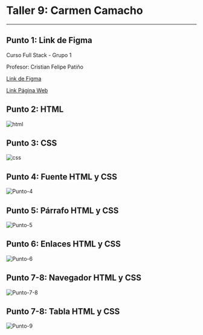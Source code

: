 <h1>Taller 9: Carmen Camacho</h1>
<hr>

<h2>Punto 1: Link de Figma</h2>
<p>Curso Full Stack - Grupo 1<p>
<p>Profesor: Cristian Felipe Patiño<p>

<a href="https://www.figma.com/file/kz9njeScyFchCOZSkeHFJI/Carmen-Camacho?type=design&node-id=0-1&t=9d0NAw3MFqrFQj69-0">Link de Figma</a>

<a href="https://carmencamacho513.github.io/taller-9-full-stack/">Link Página Web</a>

<h2>Punto 2: HTML</h2>
<img src="./public/images/html.png"
alt="html">

<h2>Punto 3: CSS</h2>
<img src="./public/images/css.png" alt="css">

<h2>Punto 4: Fuente HTML y CSS</h2>
<img src="./public/images/Punto-4.png" alt="Punto-4">

<h2>Punto 5: Párrafo HTML y CSS</h2>
<img src="./public/images/Punto-5.png" alt="Punto-5">

<h2>Punto 6: Enlaces HTML y CSS</h2>
<img src="./public/images/Punto-6.png" alt="Punto-6">

<h2>Punto 7-8: Navegador HTML y CSS</h2>
<img src="./public/images/Punto-7-8.png" alt="Punto-7-8">

<h2>Punto 7-8: Tabla HTML y CSS</h2>
<img src="./public/images/Punto-9.png" alt="Punto-9">




